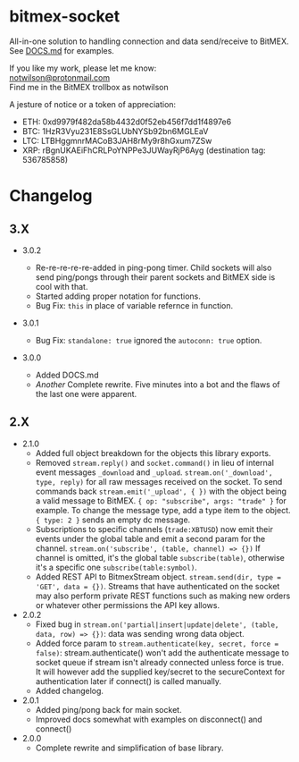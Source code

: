 # bitmex-socket
All-in-one solution to handling connection and data send/receive to BitMEX. See [DOCS.md](https://github.com/not-wilson/bitmex-socket/blob/master/DOCS.md) for examples.

If you like my work, please let me know:  
notwilson@protonmail.com  
Find me in the BitMEX trollbox as notwilson

A jesture of notice or a token of appreciation: 
- ETH: 0xd9979f482da58b4432d0f52eb456f7dd1f4897e6
- BTC: 1HzR3Vyu231E8SsGLUbNYSb92bn6MGLEaV  
- LTC: LTBHggmnrMACoB3JAH8rMy9r8hGxum7ZSw  
- XRP: rBgnUKAEiFhCRLPoYNPPe3JUWayRjP6Ayg (destination tag: 536785858)

# Changelog
## 3.X
- 3.0.2
    - Re-re-re-re-re-added in ping-pong timer. Child sockets will also send ping/pongs through their parent sockets and BitMEX side is cool with that.
    - Started adding proper notation for functions.
    - Bug Fix: `this` in place of variable refernce in function.

- 3.0.1
    - Bug Fix: `standalone: true` ignored the `autoconn: true` option.
- 3.0.0
    - Added DOCS.md
    - *Another* Complete rewrite. Five minutes into a bot and the flaws of the last one were apparent.

## 2.X
- 2.1.0
    - Added full object breakdown for the objects this library exports.
    - Removed `stream.reply()` and `socket.command()` in lieu of internal event messages `_download` and `_upload`. `stream.on('_download', type, reply)` for all raw messages received on the socket. To send commands back `stream.emit('_upload', { })` with the object being a valid message to BitMEX. `{ op: "subscribe", args: "trade" }` for example. To change the message type, add a type item to the object. `{ type: 2 }` sends an empty dc message.
    - Subscriptions to specific channels (`trade:XBTUSD`) now emit their events under the global table and emit a second param for the channel. `stream.on('subscribe', (table, channel) => {})` If channel is omitted, it's the global table `subscribe(table)`, otherwise it's a specific one `subscribe(table:symbol)`.
    - Added REST API to BitmexStream object. `stream.send(dir, type = 'GET', data = {})`. Streams that have authenticated on the socket may also perform private REST functions such as making new orders or whatever other permissions the API key allows.
- 2.0.2
    - Fixed bug in `stream.on('partial|insert|update|delete', (table, data, row) => {})`: data was sending wrong data object.
    - Added force param to `stream.authenticate(key, secret, force = false)`: stream.authenticate() won't add the authenticate message to socket queue if stream isn't already connected unless force is true. It will however add the supplied key/secret to the secureContext for authentication later if connect() is called manually.
    - Added changelog.
- 2.0.1
    - Added ping/pong back for main socket.
    - Improved docs somewhat with examples on disconnect() and connect()
- 2.0.0
    - Complete rewrite and simplification of base library.